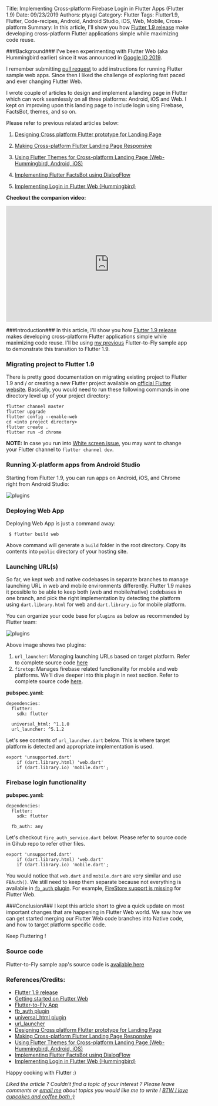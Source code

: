 Title: Implementing Cross-platform Firebase Login in Flutter Apps (Flutter 1.9)
Date: 09/23/2019
Authors: ptyagi
Category: Flutter
Tags: Flutter1.9, Flutter, Code-recipes, Android, Android Studio, iOS, Web, Mobile, Cross-platform
Summary: In this article, I'll show you how [Flutter 1.9 release](https://github.com/flutter/flutter/wiki/Release-Notes-Flutter-1.9.1) make developing cross-platform Flutter applications simple while maximizing code reuse.

###Background###
I've been experimenting with Flutter Web (aka Hummingbird earlier) since it was announced in [Google IO 2019](https://medium.com/flutter/bringing-flutter-to-the-web-904de05f0df0).

I remember submitting [pull request](https://github.com/flutter/samples/pull/78) to add instructions for running Flutter sample web apps. Since then I liked the challenge of exploring fast paced and ever changing Flutter Web.

I wrote couple of articles to design and implement a landing page in Flutter which can work seamlessly on all three platforms: Android, iOS and Web. I kept on improving upon this landing page to include login using Firebase, FactsBot, themes, and so on.

Please refer to previous related articles below:

1. [Designing Cross platform Flutter prototype for Landing Page](https://ptyagicodecamp.github.io/designing-cross-platform-flutter-prototype-for-landing-page.html)

2. [Making Cross-platform Flutter Landing Page Responsive](https://ptyagicodecamp.github.io/making-cross-platform-flutter-landing-page-responsive.html)

3. [Using Flutter Themes for Cross-platform Landing Page (Web-Hummingbird, Android, iOS)](https://ptyagicodecamp.github.io/using-flutter-themes-for-cross-platform-landing-page-web-hummingbird-android-ios.html)

4. [Implementing Flutter FactsBot using DialogFlow](https://ptyagicodecamp.github.io/implementing-flutter-factsbot-using-dialogflow.html)

5. [Implementing Login in Flutter Web (Hummingbird)](https://ptyagicodecamp.github.io/implementing-login-in-flutter-web-hummingbird.html)

**Checkout the companion video:**

<iframe width="560" height="315" src="https://www.youtube.com/embed/TODO" frameborder="0" allow="accelerometer; autoplay; encrypted-media; gyroscope; picture-in-picture" allowfullscreen></iframe>

###Introduction###
In this article, I'll show you how [Flutter 1.9 release](https://github.com/flutter/flutter/wiki/Release-Notes-Flutter-1.9.1) makes developing cross-platform Flutter applications simple while maximizing code reuse. I'll be using [my previous](https://github.com/ptyagicodecamp/x-flutter-landingpage/tree/login-web/landingpage) Flutter-to-Fly sample app to demonstrate this transition to Flutter 1.9.

### Migrating project to Flutter 1.9 ###

There is pretty good documentation on migrating existing project to Flutter 1.9 and / or creating a new Flutter project available on [official Flutter website](https://flutter.dev/docs/get-started/web). Basically, you would need to run these following commands in one directory level up of your project directory:
```
flutter channel master
flutter upgrade
flutter config --enable-web
cd <into project directory>
flutter create .
flutter run -d chrome
```
**NOTE:** In case you run into [White screen issue](https://github.com/flutter/flutter/issues/40876#issuecomment-533506158), you may want to change your Flutter channel to `flutter channel dev`.

### Running X-platform apps from Android Studio ###

Starting from Flutter 1.9, you can run apps on Android, iOS, and Chrome right from Android Studio:

![plugins]({attach}../../images/flutter/as_running.jpg)


### Deploying Web App ###

Deploying Web App is just a command away:
```
 $ flutter build web
```

Above command will generate a `build` folder in the root directory. Copy its contents into `public` directory of your hosting site.

### Launching URL(s) ###

So far, we kept web and native codebases in separate branches to manage launching URL in web and mobile environments differently. Flutter 1.9 makes it possible to be able to keep both (web and mobile/native) codebases in one branch, and pick the right implementation by detecting the platform using `dart.library.html` for web and `dart.library.io` for mobile platform.

You can organize your code base for `plugins` as below as recommended by Flutter team:

![plugins]({attach}../../images/flutter/plugins.jpg)

Above image shows two plugins:

1. `url_launcher`: Managing launching URLs based on target platform. Refer to complete source code [here](https://github.com/ptyagicodecamp/x-flutter-landingpage/tree/master-x/landingpage/lib/plugins/url_launcher)
2. `firetop`: Manages firebase related functionality for mobile and web platforms. We'll dive deeper into this plugin in next section. Refer to complete source code [here](https://github.com/ptyagicodecamp/x-flutter-landingpage/tree/master-x/landingpage/lib/plugins/firetop).

**pubspec.yaml:**

```
dependencies:
  flutter:
    sdk: flutter

  universal_html: ^1.1.0
  url_launcher: ^5.1.2

```

Let's see contents of `url_launcher.dart` below. This is where target platform is detected and appropriate implementation is used.

```
export 'unsupported.dart'
    if (dart.library.html) 'web.dart'
    if (dart.library.io) 'mobile.dart';

```


### Firebase login functionality ###

**pubspec.yaml:**

```
dependencies:
  flutter:
    sdk: flutter

  fb_auth: any

```


Let's checkout `fire_auth_service.dart` below. Please refer to source code in Gihub repo to refer other files.

```
export 'unsupported.dart'
    if (dart.library.html) 'web.dart'
    if (dart.library.io) 'mobile.dart';

```

You would notice that `web.dart` and `mobile.dart` are very similar and use `FBAuth()`. We still need to keep them separate because not everything is available in [`fb_auth` plugin](https://pub.dev/packages/fb_auth). For example, [FireStore support is missing](https://github.com/flutter/flutter/issues/40360#issuecomment-531262594) for Flutter Web.

###Conclusion###
I kept this article short to give a quick update on most important changes that are happening in Flutter Web world. We saw how we can get started merging our Flutter Web code branches into Native code, and how to target platform specific code.


Keep Fluttering !

### Source code ###

Flutter-to-Fly sample app's source code is [available here](https://github.com/ptyagicodecamp/x-flutter-landingpage/tree/master-x/landingpage)


### References/Credits: ###
* [Flutter 1.9 release](https://github.com/flutter/flutter/wiki/Release-Notes-Flutter-1.9.1)
* [Getting started on Flutter Web](https://flutter.dev/docs/get-started/web)
* [Flutter-to-Fly App](https://flutter-to-fly.firebaseapp.com/#/)
* [fb_auth plugin](https://pub.dev/packages/fb_auth)
* [universal_html plugin](https://pub.dev/packages/universal_html)
* [url_launcher](https://pub.dev/packages/url_launcher)
* [Designing Cross platform Flutter prototype for Landing Page](https://ptyagicodecamp.github.io/designing-cross-platform-flutter-prototype-for-landing-page.html)
* [Making Cross-platform Flutter Landing Page Responsive](https://ptyagicodecamp.github.io/making-cross-platform-flutter-landing-page-responsive.html)
* [Using Flutter Themes for Cross-platform Landing Page (Web-Hummingbird, Android, iOS)](https://ptyagicodecamp.github.io/using-flutter-themes-for-cross-platform-landing-page-web-hummingbird-android-ios.html)
* [Implementing Flutter FactsBot using DialogFlow](https://ptyagicodecamp.github.io/implementing-flutter-factsbot-using-dialogflow.html)
* [Implementing Login in Flutter Web (Hummingbird)](https://ptyagicodecamp.github.io/implementing-login-in-flutter-web-hummingbird.html)


Happy cooking with Flutter :)

_Liked the article ?
Couldn't find a topic of your interest ? Please leave comments or [email me](mailto:ptyagicodecamp@gmail.com) about topics you would like me to write !
[BTW I love cupcakes and coffee both :)](https://www.paypal.me/pritya)_
